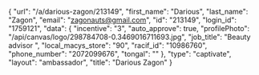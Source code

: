 {
    "url": "\/a\/darious-zagon\/213149",
    "first_name": "Darious",
    "last_name": "Zagon",
    "email": "zagonauts@gmail.com",
    "id": "213149",
    "login_id": "1759121",
    "data": {
        "incentive": "3",
        "auto_approve": true,
        "profilePhoto": "\/api\/canvas\/logo\/298784708-0.3469016711693.jpg",
        "job_title": "Beauty advisor ",
        "local_macys_store": "90",
        "racif_id": "10986760",
        "phone_number": "2072099676",
        "tongal": ""
    },
    "type": "captivate",
    "layout": "ambassador",
    "title": "Darious Zagon"
}